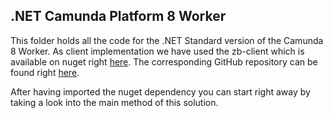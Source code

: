 ## .NET Camunda Platform 8 Worker
This folder holds all the code for the .NET Standard version of the Camunda 8 Worker. As client implementation we have used the zb-client which is available on nuget right [here](https://www.nuget.org/packages/zb-client/). The corresponding GitHub repository can be found right [here](https://github.com/camunda-community-hub/zeebe-client-csharp).

After having imported the nuget dependency you can start right away by taking a look into the main method of this solution. 
